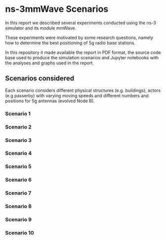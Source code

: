 # ns-3mmWave Scenarios

In this report we described several experiments conducted using the ns-3 simulator and its module mmWave.

These experiments were motivated by some research questions, namely how to determine the best positioning of 5g radio base stations.

In this repository it made available the report in PDF format, the source code base used to produce the simulation scenarios and Jupyter notebooks with the analyses and graphs used in the report.

## Scenarios considered

Each scenario considers different physical structures (e.g. buildings), actors (e.g passerby) with varying moving speeds and different numbers and positions for 5g antennas (evolved Node B). 

### Scenario 1
### Scenario 2
### Scenario 3
### Scenario 4
### Scenario 5
### Scenario 6
### Scenario 7
### Scenario 8
### Scenario 9
### Scenario 10
